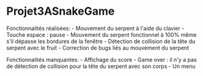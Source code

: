 # Projet3ASnakeGame
Fonctionnalités réalisées:
     - Mouvement du serpent à l'aide du clavier
     - Touche espace : pause
     - Mouvement du serpent fonctionnel à 100% même s'il dépasse les bordures de la fenêtre
     - Détection de collision de la tête du serpent avec le fruit
     - Correction de bugs liés au mouvement du serpent

Fonctionnalités manquantes:
     - Affichage du score
     - Game over : il n'y a pas de détection de collision pour la tête du serpent avec son corps
     - Un menu
